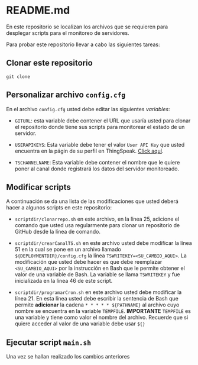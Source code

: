 # README.md

En este repositorio se localizan los archivos que se requieren para desplegar scripts para el monitoreo de servidores.

Para probar este repositorio llevar a cabo las siguientes tareas:

## Clonar este repositorio

```
git clone 
```

## Personalizar archivo `config.cfg`

En el archivo `config.cfg` usted debe editar las siguientes *variables*:

* `GITURL`: esta variable debe contener el URL que usaría usted para clonar el repositorio donde tiene sus scripts para monitorear el estado de un servidor. 

* `USERAPIKEYS`: Esta variable debe tener el valor `User API Key` que usted encuentra en la págin de su perfil en ThingSpeak. [Click aquí](https://thingspeak.com/account/profile).

* `TSCHANNELNAME`: Esta variable debe contener el nombre que le quiere poner al canal donde registrará los datos del servidor monitoreado.

## Modificar scripts

A continuación se da una lista de las modificaciones que usted deberá hacer a algunos scripts en este repositorio:

* `scriptdir/clonarrepo.sh` en este archivo, en la línea 25, adicione el comando que usted usa regularmente para clonar un repositorio de GitHub desde la línea de comando.

* `scriptdir/crearCanalTS.sh` en este archivo usted debe modificar la línea 51 en la cual se pone en un archivo llamado `${DEPLOYMENTDIR}/config.cfg` la línea `TSWRITEKEY=<SU_CAMBIO_AQUI>`. La modificación que usted debe hacer es que debe reemplazar `<SU_CAMBIO_AQUI>` por la instrucción en Bash que le permite obtener el valor de una variable de Bash. La variable se llama `TSWRITEKEY` y fue inicializada en la línea 46 de este script. 

* `scriptdir/programarCron.sh` en este archivo usted debe modificar la línea 21. En esta línea usted debe escribir la sentencia de Bash que permite **adicionar** la cadena `* * * * * ${PATHNAME}` al archivo cuyo nombre se encuentra en la variable `TEMPFILE`. **IMPORTANTE** `TEMPFILE` es una variable y tiene como valor el nombre del archivo. Recuerde que si quiere acceder al valor de una variable debe usar `${}`

## Ejecutar script `main.sh`

Una vez se hallan realizado los cambios anteriores 
